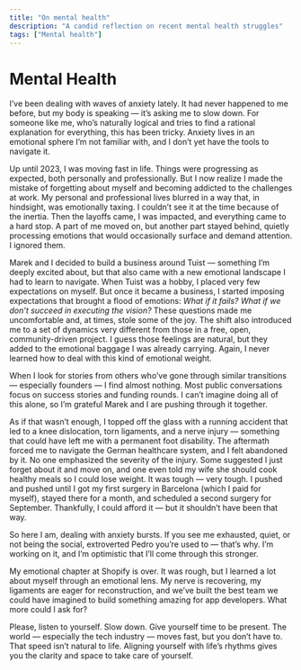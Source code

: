 ```yaml
---
title: "On mental health"
description: "A candid reflection on recent mental health struggles"
tags: ["Mental health"]
---
```


# Mental Health

I’ve been dealing with waves of anxiety lately. It had never happened to me before, but my body is speaking — it’s asking me to slow down. For someone like me, who’s naturally logical and tries to find a rational explanation for everything, this has been tricky. Anxiety lives in an emotional sphere I’m not familiar with, and I don’t yet have the tools to navigate it.

Up until 2023, I was moving fast in life. Things were progressing as expected, both personally and professionally. But I now realize I made the mistake of forgetting about myself and becoming addicted to the challenges at work. My personal and professional lives blurred in a way that, in hindsight, was emotionally taxing. I couldn’t see it at the time because of the inertia. Then the layoffs came, I was impacted, and everything came to a hard stop. A part of me moved on, but another part stayed behind, quietly processing emotions that would occasionally surface and demand attention. I ignored them.

Marek and I decided to build a business around Tuist — something I’m deeply excited about, but that also came with a new emotional landscape I had to learn to navigate. When Tuist was a hobby, I placed very few expectations on myself. But once it became a business, I started imposing expectations that brought a flood of emotions: *What if it fails? What if we don’t succeed in executing the vision?* These questions made me uncomfortable and, at times, stole some of the joy. The shift also introduced me to a set of dynamics very different from those in a free, open, community-driven project. I guess those feelings are natural, but they added to the emotional baggage I was already carrying. Again, I never learned how to deal with this kind of emotional weight.

When I look for stories from others who’ve gone through similar transitions — especially founders — I find almost nothing. Most public conversations focus on success stories and funding rounds. I can’t imagine doing all of this alone, so I’m grateful Marek and I are pushing through it together.

As if that wasn’t enough, I topped off the glass with a running accident that led to a knee dislocation, torn ligaments, and a nerve injury — something that could have left me with a permanent foot disability. The aftermath forced me to navigate the German healthcare system, and I felt abandoned by it. No one emphasized the severity of the injury. Some suggested I just forget about it and move on, and one even told my wife she should cook healthy meals so I could lose weight. It was tough — very tough. I pushed and pushed until I got my first surgery in Barcelona (which I paid for myself), stayed there for a month, and scheduled a second surgery for September. Thankfully, I could afford it — but it shouldn’t have been that way.

So here I am, dealing with anxiety bursts. If you see me exhausted, quiet, or not being the social, extroverted Pedro you’re used to — that’s why. I’m working on it, and I’m optimistic that I’ll come through this stronger.

My emotional chapter at Shopify is over. It was rough, but I learned a lot about myself through an emotional lens. My nerve is recovering, my ligaments are eager for reconstruction, and we’ve built the best team we could have imagined to build something amazing for app developers. What more could I ask for?

Please, listen to yourself. Slow down. Give yourself time to be present. The world — especially the tech industry — moves fast, but you don’t have to. That speed isn’t natural to life. Aligning yourself with life’s rhythms gives you the clarity and space to take care of yourself.